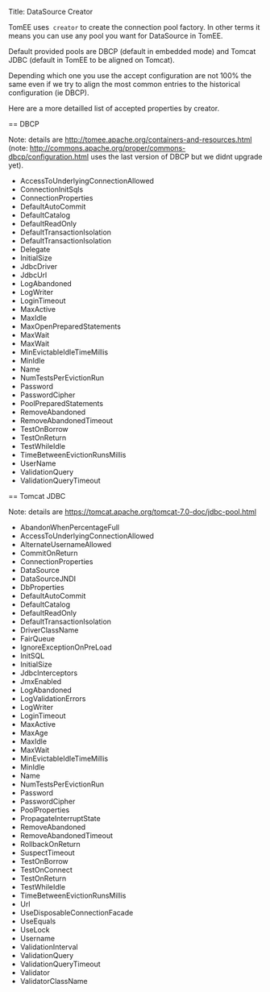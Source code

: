 Title: DataSource Creator

TomEE uses  `creator` to create the connection pool factory. In other terms it means you can
use any pool you want for DataSource in TomEE.

Default provided pools are DBCP (default in embedded mode) and Tomcat JDBC (default in TomEE to be aligned on Tomcat).

Depending which one you use the accept configuration are not 100% the same even if we try to 
align the most common entries to the historical configuration (ie DBCP).

Here are a more detailled list of accepted properties by creator.


== DBCP

Note: details are http://tomee.apache.org/containers-and-resources.html
(note: http://commons.apache.org/proper/commons-dbcp/configuration.html uses the last version of DBCP but we didnt upgrade yet).

- AccessToUnderlyingConnectionAllowed
- ConnectionInitSqls
- ConnectionProperties
- DefaultAutoCommit
- DefaultCatalog
- DefaultReadOnly
- DefaultTransactionIsolation
- DefaultTransactionIsolation
- Delegate
- InitialSize
- JdbcDriver
- JdbcUrl
- LogAbandoned
- LogWriter
- LoginTimeout
- MaxActive
- MaxIdle
- MaxOpenPreparedStatements
- MaxWait
- MaxWait
- MinEvictableIdleTimeMillis
- MinIdle
- Name
- NumTestsPerEvictionRun
- Password
- PasswordCipher
- PoolPreparedStatements
- RemoveAbandoned
- RemoveAbandonedTimeout
- TestOnBorrow
- TestOnReturn
- TestWhileIdle
- TimeBetweenEvictionRunsMillis
- UserName
- ValidationQuery
- ValidationQueryTimeout

== Tomcat JDBC

Note: details are https://tomcat.apache.org/tomcat-7.0-doc/jdbc-pool.html

- AbandonWhenPercentageFull
- AccessToUnderlyingConnectionAllowed
- AlternateUsernameAllowed
- CommitOnReturn
- ConnectionProperties
- DataSource
- DataSourceJNDI
- DbProperties
- DefaultAutoCommit
- DefaultCatalog
- DefaultReadOnly
- DefaultTransactionIsolation
- DriverClassName
- FairQueue
- IgnoreExceptionOnPreLoad
- InitSQL
- InitialSize
- JdbcInterceptors
- JmxEnabled
- LogAbandoned
- LogValidationErrors
- LogWriter
- LoginTimeout
- MaxActive
- MaxAge
- MaxIdle
- MaxWait
- MinEvictableIdleTimeMillis
- MinIdle
- Name
- NumTestsPerEvictionRun
- Password
- PasswordCipher
- PoolProperties
- PropagateInterruptState
- RemoveAbandoned
- RemoveAbandonedTimeout
- RollbackOnReturn
- SuspectTimeout
- TestOnBorrow
- TestOnConnect
- TestOnReturn
- TestWhileIdle
- TimeBetweenEvictionRunsMillis
- Url
- UseDisposableConnectionFacade
- UseEquals
- UseLock
- Username
- ValidationInterval
- ValidationQuery
- ValidationQueryTimeout
- Validator
- ValidatorClassName